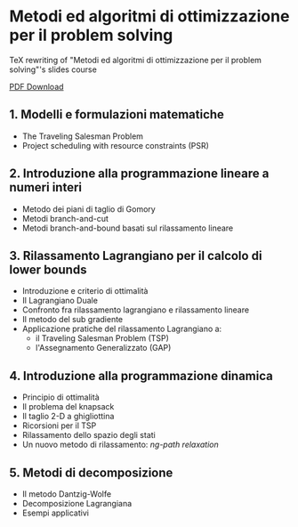 # Metodi ed algoritmi di ottimizzazione per il problem solving

TeX rewriting of "Metodi ed algoritmi di ottimizzazione per il problem solving"'s slides course

[PDF Download](MetodiEdAlgoritmiDiOttimizzazionePerIlProblemSolving.pdf)

## 1. Modelli e formulazioni matematiche
   * The Traveling Salesman Problem
   * Project scheduling with resource constraints (PSR)

## 2. Introduzione alla programmazione lineare a numeri interi
  * Metodo dei piani di taglio di Gomory
  * Metodi branch-and-cut
  * Metodi branch-and-bound basati sul rilassamento lineare

## 3. Rilassamento Lagrangiano per il calcolo di lower bounds
  * Introduzione e criterio di ottimalità
  * Il Lagrangiano Duale
  * Confronto fra rilassamento lagrangiano e rilassamento lineare
  * Il metodo del sub gradiente
  * Applicazione pratiche del rilassamento Lagrangiano a:
    - il Traveling Salesman Problem (TSP)
    - l'Assegnamento Generalizzato (GAP)

## 4. Introduzione alla programmazione dinamica
  * Principio di ottimalità
  * Il problema del knapsack
  * Il taglio 2-D a ghigliottina
  * Ricorsioni per il TSP
  * Rilassamento dello spazio degli stati
  * Un nuovo metodo di rilassamento: _ng-path relaxation_

## 5. Metodi di decomposizione
  * Il metodo Dantzig-Wolfe
  * Decomposizione Lagrangiana
  * Esempi applicativi